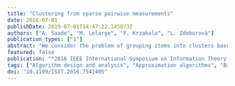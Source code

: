 ```yaml
---
title: "Clustering from sparse pairwise measurements"
date: 2016-07-01
publishDate: 2019-07-01T14:47:22.145873Z
authors: ["A. Saade", "M. Lelarge", "F. Krzakala", "L. Zdeborová"]
publication_types: ["1"]
abstract: "We consider the problem of grouping items into clusters based on few random pairwise comparisons between the items. We introduce three closely related algorithms for this task: a belief propagation algorithm approximating the Bayes optimal solution, and two spectral algorithms based on the non-backtracking and Bethe Hessian operators. For the case of two symmetric clusters, we conjecture that these algorithms are asymptotically optimal in that they detect the clusters as soon as it is information theoretically possible to do so. We substantiate this claim for one of the spectral approaches we introduce."
featured: false
publication: "*2016 IEEE International Symposium on Information Theory (ISIT)*"
tags: ["Algorithm design and analysis", "Approximation algorithms", "Bayes methods", "Bayes optimal solution", "belief maintenance", "Belief propagation", "belief propagation algorithm", "Bethe Hessian operators", "Clustering algorithms", "Density measurement", "information theory", "Information theory", "Jacobian matrices", "nonbacktracking operators", "random pairwise comparisons", "sparse pairwise measurements"]
doi: "10.1109/ISIT.2016.7541405"
---
```


